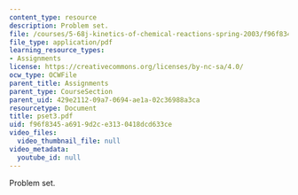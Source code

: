 ```yaml
---
content_type: resource
description: Problem set.
file: /courses/5-68j-kinetics-of-chemical-reactions-spring-2003/f96f8345a6919d2ce3130418dcd633ce_pset3.pdf
file_type: application/pdf
learning_resource_types:
- Assignments
license: https://creativecommons.org/licenses/by-nc-sa/4.0/
ocw_type: OCWFile
parent_title: Assignments
parent_type: CourseSection
parent_uid: 429e2112-09a7-0694-ae1a-02c36988a3ca
resourcetype: Document
title: pset3.pdf
uid: f96f8345-a691-9d2c-e313-0418dcd633ce
video_files:
  video_thumbnail_file: null
video_metadata:
  youtube_id: null
---
```

Problem set.